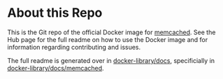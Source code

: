 # About this Repo

This is the Git repo of the official Docker image for [memcached](https://registry.hub.docker.com/_/memcached/). See the
Hub page for the full readme on how to use the Docker image and for information
regarding contributing and issues.

The full readme is generated over in [docker-library/docs](https://github.com/docker-library/docs),
specificially in [docker-library/docs/memcached](https://github.com/docker-library/docs/tree/master/memcached).
